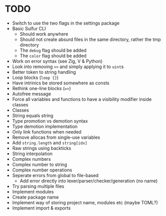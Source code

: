 # TODO
- Switch to use the two flags in the settings package
- Basic Sulfur CLI
    - Should work anywhere 
    - Should not create absurd files in the same directory, rather the tmp directory
    - The `debug` flag should be added
    - The `color` flag should be added
- Work on error syntax (see Zig, V & Python)
- Look into removing `>>` and simply applying it to `uint`s
- Better token to string handling
- Loop blocks (`loop {}`)
- Have intrinics be stored somewhere as consts
- Rethink one-line blocks (`=>`)
- Autofree message
- Force all variables and functions to have a visibility modifier inside classes
- Classes
- String equals string
- Type promotion vs demotion syntax
- Type demotion implementation
- Only link functions when needed
- Remove allocas from single-use variables
- Add `string.length` and `string[idx]`
- Raw strings using backticks
- String interpolation
- Complex numbers
- Complex number to string
- Complex number operations
- Seperate errors from global to file-based
    - Add error directly into lexer/parser/checker/generation (no name)
- Try parsing multiple files
- Implement modules
- Create package name
- Implement way of storing project name, modules etc (maybe TOML?)
- Implement import & exports